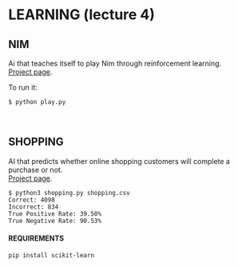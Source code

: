 # LEARNING (lecture 4)

## NIM

Ai that teaches itself to play Nim through reinforcement learning.        
[Project page](https://cs50.harvard.edu/ai/2020/projects/4/nim/#:~:text=Write%20an%20AI%20that%20teaches%20itself%20to%20play%20Nim%20through%20r).

To run it:
```
$ python play.py
```
&nbsp;

## SHOPPING

AI that predicts whether online shopping customers will complete a purchase or not.      
[Project page](https://cs50.harvard.edu/ai/2020/projects/4/shopping/#:~:text=Write%20an%20AI%20to%20predict%20whether%20online%20shopping%20customers%20will%20complete%20a%20purchase.).

```
$ python3 shopping.py shopping.csv
Correct: 4098
Incorrect: 834
True Positive Rate: 39.50%
True Negative Rate: 90.53%
```

#### REQUIREMENTS
```
pip install scikit-learn
```